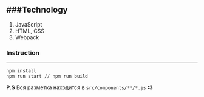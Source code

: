## ###Technology

1. JavaScript
2. HTML, CSS
3. Webpack

### Instruction

---

    npm install
    npm run start // npm run build

**P.S** Вся разметка находится в `src/components/**/*.js` **:3**
